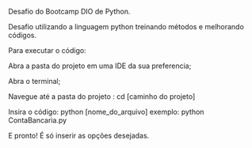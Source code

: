 Desafio do Bootcamp DIO de Python.

Desafio utilizando a linguagem python treinando métodos e melhorando códigos.

Para executar o código:

Abra a pasta do projeto em uma IDE da sua preferencia;

Abra o terminal;

Navegue até a pasta do projeto : cd [caminho do projeto]

Insira o código: python [nome_do_arquivo] exemplo: python ContaBancaria.py

E pronto! É só inserir as opções desejadas.
